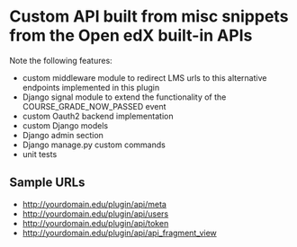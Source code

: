 # Custom API built from misc snippets from the Open edX built-in APIs

Note the following features:

- custom middleware module to redirect LMS urls to this alternative endpoints implemented in this plugin
- Django signal module to extend the functionality of the COURSE_GRADE_NOW_PASSED event
- custom Oauth2 backend implementation
- custom Django models
- Django admin section
- Django manage.py custom commands
- unit tests

## Sample URLs

- http://yourdomain.edu/plugin/api/meta
- http://yourdomain.edu/plugin/api/users
- http://yourdomain.edu/plugin/api/token
- http://yourdomain.edu/plugin/api/api_fragment_view
